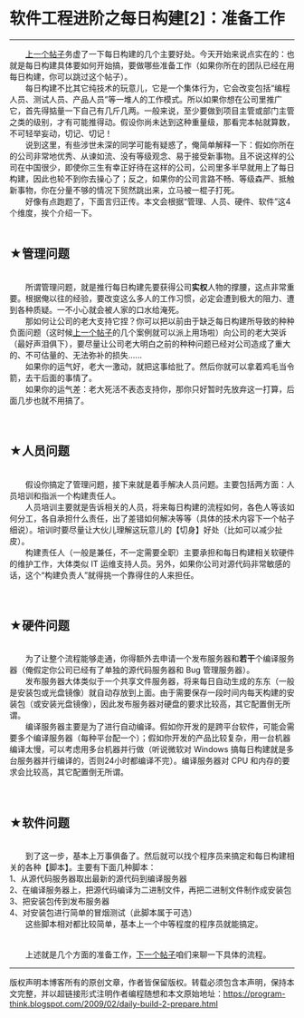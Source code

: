 # 软件工程进阶之每日构建[2]：准备工作 

-----

<div class="post-body entry-content">
　　<a href="../../2009/02/daily-build-1-advantage.md">上一个帖子</a>务虚了一下每日构建的几个主要好处。今天开始来说点实在的：也就是每日构建具体要如何开始搞，要做哪些准备工作（如果你所在的团队已经在用每日构建，你可以跳过这个帖子）。<a name="more"></a><br/>
　　每日构建不比其它纯技术的玩意儿，它是一个集体行为，它会改变包括“编程人员、测试人员、产品人员”等一堆人的工作模式。所以如果你想在公司里推广它，首先得掂量一下自己有几斤几两。一般来说，至少要做到项目主管或部门主管之类的级别，才有可能推得动。假设你尚未达到这种重量级，那看完本帖就算数，不可轻举妄动，切记、切记！<br/>
　　说到这里，有些涉世未深的同学可能有疑惑了，俺简单解释一下：假如你所在的公司非常地优秀、从谏如流、没有等级观念、易于接受新事物。且不说这样的公司在中国很少，即使你三生有幸正好待在这样的公司，公司里多半早就用上了每日构建，因此也轮不到你去操心了；反之，如果你的公司言路不畅、等级森严、抵触新事物，你在分量不够的情况下贸然跳出来，立马被一棍子打死。<br/>
　　好像有点跑题了，下面言归正传。本文会根据“管理、人员、硬件、软件”这4个维度，挨个介绍一下。<br/>
<br/>
<h2>★管理问题</h2><br/>
　　所谓管理问题，就是推行每日构建先要获得公司<b>实权</b>人物的撑腰，这点非常重要。根据俺以往的经验，要改变这么多人的工作习惯，必定会遭到极大的阻力、遭到各种质疑。一不小心就会被人家的口水给淹死。<br/>
　　那如何让公司的老大支持它捏？你可以把以前由于缺乏每日构建所导致的种种负面问题（这时候<a href="../../2009/02/daily-build-1-advantage.md">上一个帖子</a>的几个案例就可以派上用场啦）向公司的老大哭诉（最好声泪俱下），要尽量让公司老大明白之前的种种问题已经对公司造成了重大的、不可估量的、无法弥补的损失......<br/>
　　如果你的运气好，老大一激动，就把这事给批了。然后你就可以拿着鸡毛当令箭，去干后面的事情了。<br/>
　　如果你的运气差：老大死活不表态支持你，那你只好暂时先放弃这一打算，后面几步也就不用搞了。<br/>
<br/>
<br/>
<h2>★人员问题</h2><br/>
　　假设你搞定了管理问题，接下来就是着手解决人员问题。主要包括两方面：人员培训和指派一个构建责任人。<br/>
　　人员培训主要就是告诉相关的人员，将来每日构建的流程如何，各色人等该如何分工，各自承担什么责任，出了差错如何解决等等（具体的技术内容下一个帖子细说）。培训时要尽量让大伙儿理解这玩意儿的【切身】好处（比如可以减少扯皮）。<br/>
　　构建责任人（一般是兼任，不一定需要全职）主要承担和每日构建相关软硬件的维护工作，大体类似 IT 运维支持人员。另外，如果你公司对源代码非常敏感的话，这个“构建负责人”就得挑一个靠得住的人来担任。<br/>
<br/>
<br/>
<h2>★硬件问题</h2><br/>
　　为了让整个流程能够走通，你得额外去申请一个发布服务器和<b>若干</b>个编译服务器（俺假定你公司已经有了单独的源代码服务器和 Bug 管理服务器）。<br/>
　　发布服务器大体类似于一个共享文件服务器，将来每日自动生成的东东（一般是安装包或光盘镜像）就自动存放到上面。由于需要保存一段时间内每天构建的安装包（或安装光盘镜像），因此发布服务器对硬盘的要求比较高，其它配置倒无所谓。<br/>
　　编译服务器主要是为了进行自动编译。假如你开发的是跨平台软件，可能会需要多个编译服务器（每种平台配一个）；假如你开发的产品比较复杂，用一台机器编译太慢，可以考虑用多台机器并行做（听说微软对 Windows 搞每日构建就是多台服务器并行编译的，否则24小时都编译不完）。编译服务器对 CPU 和内存的要求会比较高，其它配置倒无所谓。<br/>
<br/>
<br/>
<h2>★软件问题</h2><br/>
　　到了这一步，基本上万事俱备了。然后就可以找个程序员来搞定和每日构建相关的各种【脚本】。主要有下面几种脚本：<br/>
1、从源代码服务器取出最新的源代码到编译服务器<br/>
2、在编译服务器上，把源代码编译为二进制文件，再把二进制文件制作成安装包<br/>
3、把安装包传到发布服务器<br/>
4、对安装包进行简单的冒烟测试（此脚本属于可选）<br/>
　　这些脚本相对都比较简单，基本上一个中等程度的程序员就能搞定。<br/>
<br/>
<br/>
　　上述就是几个方面的准备工作，<a href="../../2009/02/daily-build-3-proces.md">下一个帖子</a>咱们来聊一下具体的流程。
</div>


------------------------------------------------

版权声明本博客所有的原创文章，作者皆保留版权。转载必须包含本声明，保持本文完整，并以超链接形式注明作者编程随想和本文原始地址：https://program-think.blogspot.com/2009/02/daily-build-2-prepare.html
